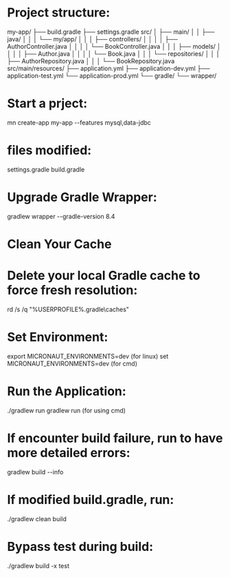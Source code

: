# Project structure:
my-app/
├── build.gradle
├── settings.gradle
src/
│   ├── main/
│   │   ├── java/
│   │   │   └── my/app/
│   │   │       ├── controllers/
│   │   │       │   ├── AuthorController.java
│   │   │       │   └── BookController.java
│   │   │       ├── models/
│   │   │       │   ├── Author.java
│   │   │       │   └── Book.java
│   │   │       └── repositories/
│   │   │           ├── AuthorRepository.java
│   │   │           └── BookRepository.java
src/main/resources/
├── application.yml
├── application-dev.yml
├── application-test.yml
└── application-prod.yml
└── gradle/
    └── wrapper/



# Start a prject:
mn create-app my-app --features mysql,data-jdbc

# files modified:
settings.gradle
build.gradle

# Upgrade Gradle Wrapper:
gradlew wrapper --gradle-version 8.4
# Clean Your Cache
# Delete your local Gradle cache to force fresh resolution:
rd /s /q "%USERPROFILE%\.gradle\caches"

# Set Environment:
export MICRONAUT_ENVIRONMENTS=dev  (for linux)
set MICRONAUT_ENVIRONMENTS=dev   (for cmd)


# Run the Application:
./gradlew run
gradlew run    (for using cmd)

# If encounter build failure, run to have more detailed errors:
gradlew build --info

# If modified build.gradle, run:
./gradlew clean build

# Bypass test during build:
./gradlew build -x test

#
